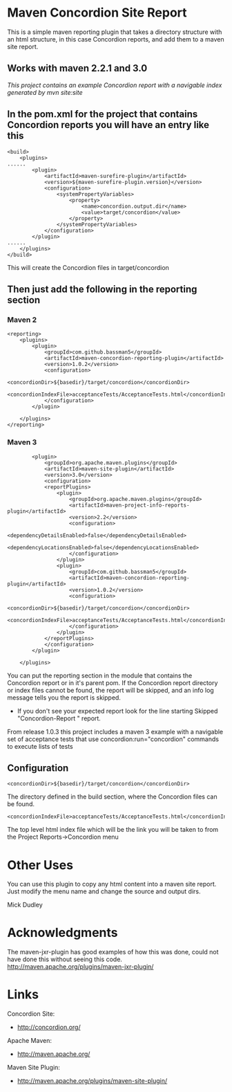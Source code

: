Maven Concordion Site Report
============================

This is a simple maven reporting plugin that takes a directory structure with an html structure,
in this case Concordion reports, and add them to a maven site report.

Works with maven 2.2.1 and 3.0
------------------------------

*This project contains an example Concordion report with a navigable index generated by mvn site:site*

In the pom.xml for the project that contains Concordion reports you will have an entry like this
------------------------------------------------------------------------------------------------

    <build>
        <plugins>
    ......
            <plugin>
                <artifactId>maven-surefire-plugin</artifactId>
                <version>${maven-surefire-plugin.version}</version>
                <configuration>
                    <systemPropertyVariables>
                        <property>
                            <name>concordion.output.dir</name>
                            <value>target/concordion</value>
                        </property>
                    </systemPropertyVariables>
                </configuration>
            </plugin>
    ......
        </plugins>
    </build>

This will create the Concordion files in target/concordion

Then just add the following in the reporting section
----------------------------------------------------
### Maven 2

    <reporting>
        <plugins>
            <plugin>
                <groupId>com.github.bassman5</groupId>
                <artifactId>maven-concordion-reporting-plugin</artifactId>
                <version>1.0.2</version>
                <configuration>
                    <concordionDir>${basedir}/target/concordion</concordionDir>
                    <concordionIndexFile>acceptanceTests/AcceptanceTests.html</concordionIndexFile>
                </configuration>
            </plugin>

        </plugins>
    </reporting>

### Maven 3

            <plugin>
                <groupId>org.apache.maven.plugins</groupId>
                <artifactId>maven-site-plugin</artifactId>
                <version>3.0</version>
                <configuration>
                <reportPlugins>
                    <plugin>
                        <groupId>org.apache.maven.plugins</groupId>
                        <artifactId>maven-project-info-reports-plugin</artifactId>
                        <version>2.2</version>
                        <configuration>
                            <dependencyDetailsEnabled>false</dependencyDetailsEnabled>
                            <dependencyLocationsEnabled>false</dependencyLocationsEnabled>
                        </configuration>
                    </plugin>
                    <plugin>
                        <groupId>com.github.bassman5</groupId>
                        <artifactId>maven-concordion-reporting-plugin</artifactId>
                        <version>1.0.2</version>
                        <configuration>
                            <concordionDir>${basedir}/target/concordion</concordionDir>
                            <concordionIndexFile>acceptanceTests/AcceptanceTests.html</concordionIndexFile>
                        </configuration>
                    </plugin>
                </reportPlugins>
                </configuration>
            </plugin>

        </plugins>



You can put the reporting section in the module that contains the Concordion report or in it's parent pom.
If the Concordion report directory or index files cannot be found, the report will be skipped, and an info log message tells you the report is skipped.

* If you don't see your expected report look for the line starting Skipped "Concordion-Report " report.

From release 1.0.3 this project includes a maven 3 example with a navigable set of acceptance tests that use concordion:run="concordion" commands to execute lists of tests

Configuration
-------------

    <concordionDir>${basedir}/target/concordion</concordionDir>
The directory defined in the build section, where the Concordion files can be found.

    <concordionIndexFile>acceptanceTests/AcceptanceTests.html</concordionIndexFile>
The top level html index file which will be the link you will be taken to from the Project Reports->Concordion menu


Other Uses
==========
You can use this plugin to copy any html content into a maven site report.
Just modify the menu name and change the source and output dirs.


Mick Dudley



Acknowledgments
===============

The maven-jxr-plugin has good examples of how this was done, could not have done this without seeing this code.
http://maven.apache.org/plugins/maven-jxr-plugin/

Links
=====

Concordion Site:

* http://concordion.org/

Apache Maven:

* http://maven.apache.org/

Maven Site Plugin:

* http://maven.apache.org/plugins/maven-site-plugin/


